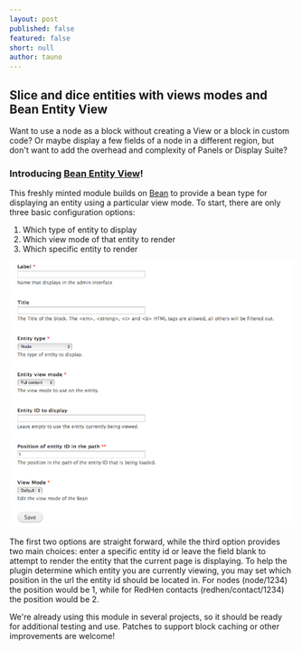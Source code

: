 ```yaml
---
layout: post
published: false
featured: false
short: null
author: tauno
---
```


## Slice and dice entities with views modes and Bean Entity View

Want to use a node as a block without creating a View or a block in custom code? Or maybe display a few fields of a node in a different region, but don't want to add the overhead and complexity of Panels or Display Suite?

### Introducing [Bean Entity View](https://drupal.org/project/bean_entity_view)!

This freshly minted module builds on [Bean](https://drupal.org/project/bean) to provide a bean type for displaying an entity using a particular view mode. To start, there are only three basic configuration options:
1. Which type of entity to display
2. Which view mode of that entity to render 
3. Which specific entity to render

![Bean Entity View creation form screenshot](/assets/images/blog/bean_entity_view-screenshot.png)

The first two options are straight forward, while the third option provides two main choices: enter a specific entity id or leave the field blank to attempt to render the entity that the current page is displaying. To help the plugin determine which entity you are currently viewing, you may set which position in the url the entity id should be located in. For nodes (node/1234) the position would be 1, while for RedHen contacts (redhen/contact/1234) the position would be 2.

We're already using this module in several projects, so it should be ready for additional testing and use. Patches to support block caching or other improvements are welcome!